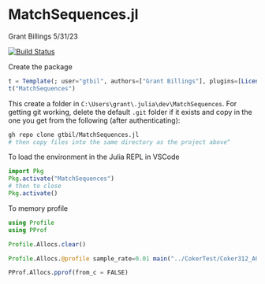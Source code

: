 # MatchSequences.jl

Grant Billings 5/31/23

[![Build Status](https://github.com/gtbil/MatchSequences.jl/actions/workflows/CI.yml/badge.svg?branch=master)](https://github.com/gtbil/MatchSequences.jl/actions/workflows/CI.yml?query=branch%3Amaster)

Create the package

```julia
t = Template(; user="gtbil", authors=["Grant Billings"], plugins=[License(name="MIT"), Git(), GitHubActions(),],)
t("MatchSequences")
```

This create a folder in `C:\Users\grant\.julia\dev\MatchSequences`. For getting git working, delete the default `.git` folder if it exists and copy in the one you get from the following (after authenticating):

```bash
gh repo clone gtbil/MatchSequences.jl
# then copy files into the same directory as the project above^
```

To load the environment in the Julia REPL in VSCode

```julia
import Pkg
Pkg.activate("MatchSequences")
# then to close
Pkg.activate()
```

To memory profile

```julia
using Profile
using PProf

Profile.Allocs.clear()

Profile.Allocs.@profile sample_rate=0.01 main("../CokerTest/Coker312_A01.fasta")

PProf.Allocs.pprof(from_c = FALSE)
```